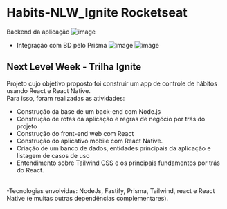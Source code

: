 # Habits-NLW_Ignite Rocketseat
Backend da aplicação
![image](https://user-images.githubusercontent.com/83955839/214029596-011b19ad-795a-4bcd-b9af-d35a45a29e61.png)

- Integração com BD pelo Prisma
![image](https://user-images.githubusercontent.com/83955839/214029716-92008826-055f-41bd-b464-f1ed5b3789dc.png)
![image](https://user-images.githubusercontent.com/83955839/214029812-03d5f9a8-5ef2-4c87-9133-ff927d5400a6.png)



## Next Level Week - Trilha Ignite

Projeto cujo objetivo proposto foi construir um app de controle de hábitos usando React e React Native.
<br>Para isso, foram realizadas as atividades:
- Construção da base de um back-end com Node.js
- Construção de rotas da aplicação e regras de negócio por trás do projeto
- Construção do front-end web com React 
- Construção do aplicativo mobile com React Native. 
- Criação de um banco de dados, entidades principais da aplicação e listagem de casos de uso
- Entendimento sobre Tailwind CSS e os principais fundamentos por trás do React.
<br>
-Tecnologias envolvidas: NodeJs, Fastify, Prisma, Tailwind, react e React Native (e muitas outras dependências complementares).
